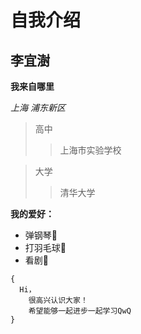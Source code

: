 # 自我介绍

## 李宜澍

**我来自哪里**

*上海*
*浦东新区*

> 高中
>
> > 上海市实验学校

> 大学
>
> > 清华大学

**我的爱好：**
- 弹钢琴🎹
- 打羽毛球🏸️
- 看剧👀

```
{
  Hi，
	很高兴认识大家！
	希望能够一起进步一起学习QwQ
}
```

